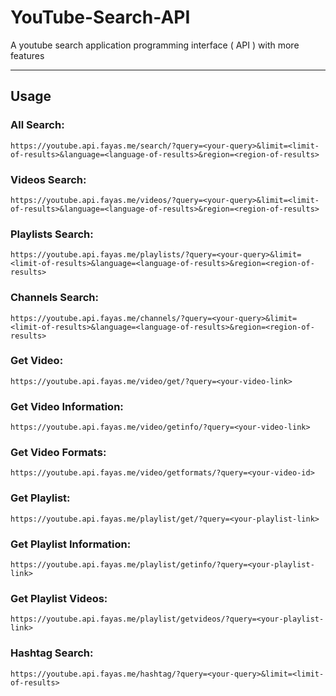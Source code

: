 # YouTube-Search-API 

A youtube search application programming interface ( API ) with more features

---


## Usage

### All Search:

```
https://youtube.api.fayas.me/search/?query=<your-query>&limit=<limit-of-results>&language=<language-of-results>&region=<region-of-results>
```

### Videos Search:

```
https://youtube.api.fayas.me/videos/?query=<your-query>&limit=<limit-of-results>&language=<language-of-results>&region=<region-of-results>
```

### Playlists Search:

```
https://youtube.api.fayas.me/playlists/?query=<your-query>&limit=<limit-of-results>&language=<language-of-results>&region=<region-of-results>
```

### Channels Search:

```
https://youtube.api.fayas.me/channels/?query=<your-query>&limit=<limit-of-results>&language=<language-of-results>&region=<region-of-results>
```

### Get Video:

```
https://youtube.api.fayas.me/video/get/?query=<your-video-link>
```

### Get Video Information:

```
https://youtube.api.fayas.me/video/getinfo/?query=<your-video-link>
```

### Get Video Formats:

```
https://youtube.api.fayas.me/video/getformats/?query=<your-video-id>
```

### Get Playlist:

```
https://youtube.api.fayas.me/playlist/get/?query=<your-playlist-link>
```

### Get Playlist Information:

```
https://youtube.api.fayas.me/playlist/getinfo/?query=<your-playlist-link>
```

### Get Playlist Videos:

```
https://youtube.api.fayas.me/playlist/getvideos/?query=<your-playlist-link>
```

### Hashtag Search:

```
https://youtube.api.fayas.me/hashtag/?query=<your-query>&limit=<limit-of-results>
```
